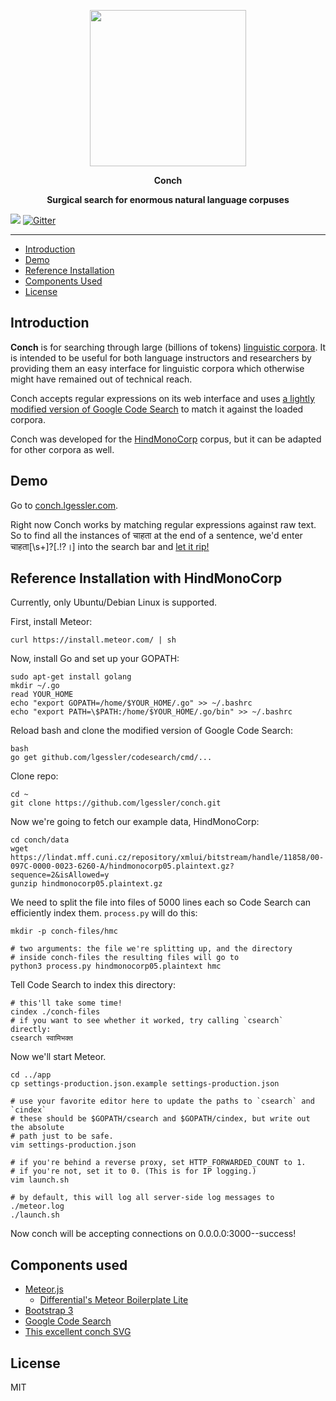 <p align="center">
  <img src="https://cdn.rawgit.com/lgessler/conch/master/app/public/conch.svg" 
        height="250" width="auto"></img>
</p>

<p align="center">
  <b>Conch</b>
</p>

<p align="center">
  <b>Surgical search for enormous natural language corpuses</b>
</p>

![](https://travis-ci.org/lgessler/conch.svg?branch=master)
[![Gitter](https://badges.gitter.im/lgessler/conch.svg)](https://gitter.im/lgessler/conch?utm_source=badge&utm_medium=badge&utm_campaign=pr-badge&utm_content=body_badge)

-----------------------

* <a href="#intro">Introduction</a>
* <a href="#demo">Demo</a>
* <a href="#install">Reference Installation</a>
* <a href="#components">Components Used</a>
* <a href="#license">License</a>

<a name="intro"></a>
Introduction
------------
**Conch**  is for searching through large
(billions of tokens) [linguistic corpora](https://en.wikipedia.org/wiki/Corpus_linguistics).
It is intended to be useful for both language instructors and researchers by
providing them an easy interface for linguistic corpora which otherwise
might have remained out of technical reach.

Conch accepts regular expressions on its web interface and uses [a lightly modified version of Google Code Search](https://github.com/lgessler/codesearch) to match it against the loaded corpora.

Conch was developed for the 
[HindMonoCorp](https://lindat.mff.cuni.cz/repository/xmlui/handle/11858/00-097C-0000-0023-6260-A)
corpus, but it can be adapted for other corpora as well.

<a name="demo"></a>
Demo
----

Go to [conch.lgessler.com](http://conch.lgessler.com). 

Right now Conch works by matching regular expressions against raw text. So to find all the instances of चाहता at the end of a sentence, we'd enter चाहता[\s+]?[.!?।] into the search bar and [let it rip!](http://conch.lgessler.com/search/%E0%A4%9A%E0%A4%BE%E0%A4%B9%E0%A4%A4%E0%A4%BE%5B%5Cs%2B%5D%3F%5B.!%3F%E0%A5%A4%5D)

<a name="install"></a>
Reference Installation with HindMonoCorp 
----------------------------------------

Currently, only Ubuntu/Debian Linux is supported. 

First, install Meteor:

    curl https://install.meteor.com/ | sh

Now, install Go and set up your GOPATH:
    
    sudo apt-get install golang
    mkdir ~/.go
    read YOUR_HOME
    echo "export GOPATH=/home/$YOUR_HOME/.go" >> ~/.bashrc
    echo "export PATH=\$PATH:/home/$YOUR_HOME/.go/bin" >> ~/.bashrc

Reload bash and clone the modified version of Google Code Search:

    bash
    go get github.com/lgessler/codesearch/cmd/...

Clone repo:

    cd ~
    git clone https://github.com/lgessler/conch.git

Now we're going to fetch our example data, HindMonoCorp:

    cd conch/data
    wget https://lindat.mff.cuni.cz/repository/xmlui/bitstream/handle/11858/00-097C-0000-0023-6260-A/hindmonocorp05.plaintext.gz?sequence=2&isAllowed=y
    gunzip hindmonocorp05.plaintext.gz

We need to split the file into files of 5000 lines each so Code Search can efficiently index them. `process.py` will do this:

    mkdir -p conch-files/hmc

    # two arguments: the file we're splitting up, and the directory
    # inside conch-files the resulting files will go to
    python3 process.py hindmonocorp05.plaintext hmc

Tell Code Search to index this directory:

    # this'll take some time!
    cindex ./conch-files
    # if you want to see whether it worked, try calling `csearch` directly:
    csearch स्वामिभक्त

Now we'll start Meteor. 

    cd ../app
    cp settings-production.json.example settings-production.json

    # use your favorite editor here to update the paths to `csearch` and `cindex`
    # these should be $GOPATH/csearch and $GOPATH/cindex, but write out the absolute
    # path just to be safe.
    vim settings-production.json
    
    # if you're behind a reverse proxy, set HTTP_FORWARDED_COUNT to 1. 
    # if you're not, set it to 0. (This is for IP logging.)
    vim launch.sh

    # by default, this will log all server-side log messages to ./meteor.log
    ./launch.sh

Now conch will be accepting connections on 0.0.0.0:3000--success!

<a name="components"></a>
Components used 
---------------

* [Meteor.js](https://www.meteor.com)
    * [Differential's Meteor Boilerplate Lite](https://github.com/Differential/meteor-boilerplate-lite)
* [Bootstrap 3](http://getbootstrap.com/)
* [Google Code Search](https://github.com/google/codesearch) 
* [This excellent conch SVG](https://openclipart.org/detail/30709/conch)

<a name="license"></a>
License
-------

MIT 

